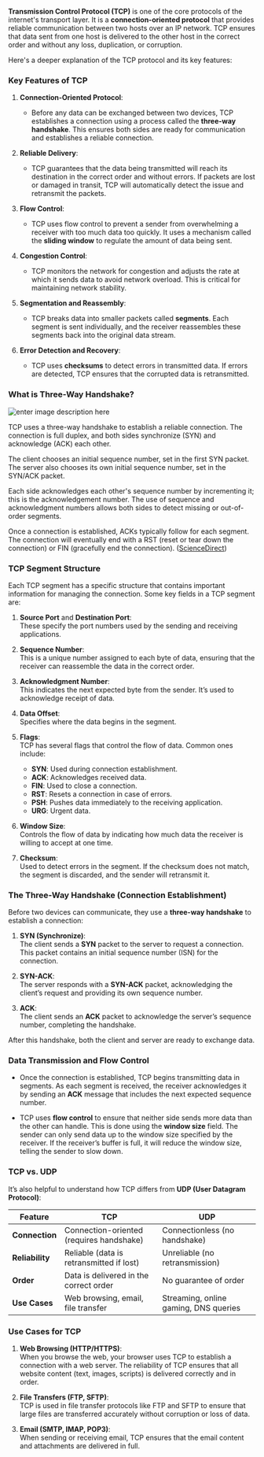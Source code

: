 **Transmission Control Protocol (TCP)** is one of the core protocols of the internet's transport layer. It is a **connection-oriented protocol** that provides reliable communication between two hosts over an IP network. TCP ensures that data sent from one host is delivered to the other host in the correct order and without any loss, duplication, or corruption.

Here's a deeper explanation of the TCP protocol and its key features:

### **Key Features of TCP**

1. **Connection-Oriented Protocol**:
    
    - Before any data can be exchanged between two devices, TCP establishes a connection using a process called the **three-way handshake**. This ensures both sides are ready for communication and establishes a reliable connection.
2. **Reliable Delivery**:
    
    - TCP guarantees that the data being transmitted will reach its destination in the correct order and without errors. If packets are lost or damaged in transit, TCP will automatically detect the issue and retransmit the packets.
3. **Flow Control**:
    
    - TCP uses flow control to prevent a sender from overwhelming a receiver with too much data too quickly. It uses a mechanism called the **sliding window** to regulate the amount of data being sent.
4. **Congestion Control**:
    
    - TCP monitors the network for congestion and adjusts the rate at which it sends data to avoid network overload. This is critical for maintaining network stability.
5. **Segmentation and Reassembly**:
    
    - TCP breaks data into smaller packets called **segments**. Each segment is sent individually, and the receiver reassembles these segments back into the original data stream.
6. **Error Detection and Recovery**:
    
    - TCP uses **checksums** to detect errors in transmitted data. If errors are detected, TCP ensures that the corrupted data is retransmitted.


### What is Three-Way Handshake?

![enter image description here](https://cdn.prod.website-files.com/647e4e328280afb2dff45d0e/65f9f2db63c58ae0b5e9a874_68747470733a2f2f756d7574746f73756e2e636f6d2f77702d636f6e74656e742f75706c6f6164732f323031392f30392f39345f73796e5f666967315f6c672e6a7067.jpeg)

TCP uses a three-way handshake to establish a reliable connection. The connection is full duplex, and both sides synchronize (SYN) and acknowledge (ACK) each other.

The client chooses an initial sequence number, set in the first SYN packet. The server also chooses its own initial sequence number, set in the SYN/ACK packet.

Each side acknowledges each other's sequence number by incrementing it; this is the acknowledgement number. The use of sequence and acknowledgment numbers allows both sides to detect missing or out-of-order segments.

Once a connection is established, ACKs typically follow for each segment. The connection will eventually end with a RST (reset or tear down the connection) or FIN (gracefully end the connection). ([ScienceDirect](https://www.sciencedirect.com/topics/computer-science/three-way-handshake))

### **TCP Segment Structure**

Each TCP segment has a specific structure that contains important information for managing the connection. Some key fields in a TCP segment are:

1. **Source Port** and **Destination Port**:  
    These specify the port numbers used by the sending and receiving applications.
    
2. **Sequence Number**:  
    This is a unique number assigned to each byte of data, ensuring that the receiver can reassemble the data in the correct order.
    
3. **Acknowledgment Number**:  
    This indicates the next expected byte from the sender. It’s used to acknowledge receipt of data.
    
4. **Data Offset**:  
    Specifies where the data begins in the segment.
    
5. **Flags**:  
    TCP has several flags that control the flow of data. Common ones include:
    
    - **SYN**: Used during connection establishment.
    - **ACK**: Acknowledges received data.
    - **FIN**: Used to close a connection.
    - **RST**: Resets a connection in case of errors.
    - **PSH**: Pushes data immediately to the receiving application.
    - **URG**: Urgent data.
6. **Window Size**:  
    Controls the flow of data by indicating how much data the receiver is willing to accept at one time.
    
7. **Checksum**:  
    Used to detect errors in the segment. If the checksum does not match, the segment is discarded, and the sender will retransmit it.
### **The Three-Way Handshake (Connection Establishment)**

Before two devices can communicate, they use a **three-way handshake** to establish a connection:

1. **SYN (Synchronize)**:  
    The client sends a **SYN** packet to the server to request a connection. This packet contains an initial sequence number (ISN) for the connection.
    
2. **SYN-ACK**:  
    The server responds with a **SYN-ACK** packet, acknowledging the client’s request and providing its own sequence number.
    
3. **ACK**:  
    The client sends an **ACK** packet to acknowledge the server’s sequence number, completing the handshake.
    

After this handshake, both the client and server are ready to exchange data.

### **Data Transmission and Flow Control**

- Once the connection is established, TCP begins transmitting data in segments. As each segment is received, the receiver acknowledges it by sending an **ACK** message that includes the next expected sequence number.
    
- TCP uses **flow control** to ensure that neither side sends more data than the other can handle. This is done using the **window size** field. The sender can only send data up to the window size specified by the receiver. If the receiver’s buffer is full, it will reduce the window size, telling the sender to slow down.
### **TCP vs. UDP**

It’s also helpful to understand how TCP differs from **UDP (User Datagram Protocol)**:

|Feature|TCP|UDP|
|---|---|---|
|**Connection**|Connection-oriented (requires handshake)|Connectionless (no handshake)|
|**Reliability**|Reliable (data is retransmitted if lost)|Unreliable (no retransmission)|
|**Order**|Data is delivered in the correct order|No guarantee of order|
|**Use Cases**|Web browsing, email, file transfer|Streaming, online gaming, DNS queries|
### **Use Cases for TCP**

1. **Web Browsing (HTTP/HTTPS)**:  
    When you browse the web, your browser uses TCP to establish a connection with a web server. The reliability of TCP ensures that all website content (text, images, scripts) is delivered correctly and in order.
    
2. **File Transfers (FTP, SFTP)**:  
    TCP is used in file transfer protocols like FTP and SFTP to ensure that large files are transferred accurately without corruption or loss of data.
    
3. **Email (SMTP, IMAP, POP3)**:  
    When sending or receiving email, TCP ensures that the email content and attachments are delivered in full.